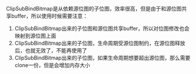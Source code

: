 ClipSubBindBitmap是从依赖源位图的子位图，效率很高，但是由于和源位图共享buffer，所以使用时候需要注意：

1. ClipSubBindBitmap出来的子位图和源位图共享buffer，所以对位图修改也会映射到源位图上面
1. ClipSubBindBitmap出来的子位图，生命周期受源位图制约，在源位图释放后，也就无效了，不能再使用了
2. ClipSubBindBitmap出来的子位图，如果生命周期想要超出源位图，那么需要clone一份，但是会增加内存大小